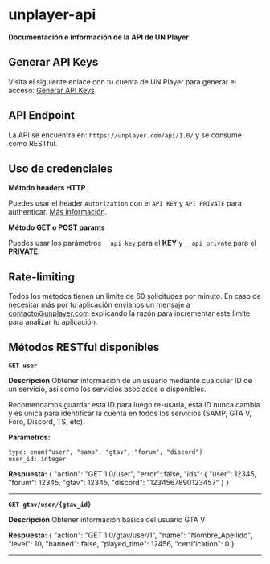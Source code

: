 # unplayer-api

**Documentación e información de la API de UN Player**

## Generar API Keys

Visita el siguiente enlace con tu cuenta de UN Player para generar el acceso: [Generar API Keys](https://unplayer.com/settings/keys)

## API Endpoint

La API se encuentra en: `https://unplayer.com/api/1.0/` y se consume como RESTful.

## Uso de credenciales

**Método headers HTTP**

Puedes usar el header `Autorization` con el `API KEY` y `API PRIVATE` para authenticar. [Más información](https://developer.mozilla.org/en-US/docs/Web/HTTP/Headers/Authorization).

**Método GET o POST params**

Puedes usar los parámetros `__api_key` para el **KEY** y  `__api_private` para el **PRIVATE**.

## Rate-limiting

Todos los métodos tienen un límite de 60 solicitudes por minuto. En caso de necesitar más por tu aplicación envianos un mensaje a contacto@unplayer.com explicando la razón para incrementar este límite para analizar tu aplicación.

## Métodos RESTful disponibles

**`GET user`**

**Descripción**
Obtener información de un usuario mediante cualquier ID de un servicio, así como los servicios asociados o disponibles.

Recomendamos guardar esta ID para luego re-usarla, esta ID nunca cambia y es única para identificar la cuenta en todos los servicios (SAMP, GTA V, Foro, Discord, TS, etc).

**Parámetros:**
```
type: enum("user", "samp", "gtav", "forum", "discord")
user_id: integer
```

**Respuesta:**
{
    "action": "GET 1.0\/user",
    "error": false,
    "ids": {
        "user": 12345,
        "forum": 12345,
        "gtav": 12345,
        "discord": "1234567890123457"
    }
}
***

**`GET gtav/user/{gtav_id}`**

**Descripción**
Obtener información básica del usuario GTA V

**Respuesta:**
{
    "action": "GET 1.0\/gtav\/user\/1",
    "name": "Nombre_Apellido",
    "level": 10,
    "banned": false,
    "played_time": 12456,
    "certification": 0
}
***
